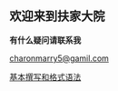 ## 欢迎来到扶家大院
**有什么疑问请联系我**

charonmarry5@gamil.com

[基本撰写和格式语法](https://docs.github.com/cn/get-started/writing-on-github/getting-started-with-writing-and-formatting-on-github/basic-writing-and-formatting-syntax)
